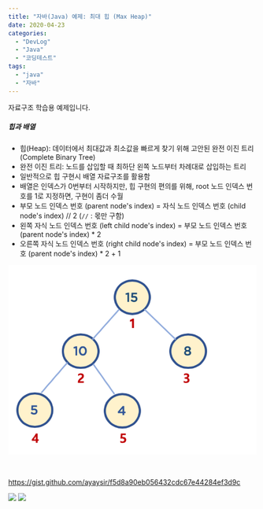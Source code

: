 ```yaml
---
title: "자바(Java) 예제: 최대 힙 (Max Heap)"
date: 2020-04-23
categories: 
  - "DevLog"
  - "Java"
  - "코딩테스트"
tags: 
  - "java"
  - "자바"
---
```


자료구조 학습용 예제입니다.

##### **힙과 배열**

- 힙(Heap): 데이터에서 최대값과 최소값을 빠르게 찾기 위해 고안된 완전 이진 트리(Complete Binary Tree)
- 완전 이진 트리: 노드를 삽입할 때 최하단 왼쪽 노드부터 차례대로 삽입하는 트리
- 일반적으로 힙 구현시 배열 자료구조를 활용함
- 배열은 인덱스가 0번부터 시작하지만, 힙 구현의 편의를 위해, root 노드 인덱스 번호를 1로 지정하면, 구현이 좀더 수월
- 부모 노드 인덱스 번호 (parent node's index) = 자식 노드 인덱스 번호 (child node's index) // 2 (`//` : 몫만 구함)
- 왼쪽 자식 노드 인덱스 번호 (left child node's index) = 부모 노드 인덱스 번호 (parent node's index) \* 2
- 오른쪽 자식 노드 인덱스 번호 (right child node's index) = 부모 노드 인덱스 번호 (parent node's index) \* 2 + 1

![](./assets/img/wp-content/uploads/2020/04/heap_array.png)

 

https://gist.github.com/ayaysir/f5d8a90eb056432cdc67e44284ef3d9c

![](./assets/img/wp-content/uploads/2020/04/스크린샷-2020-04-23-오후-8.26.45.png) ![](./assets/img/wp-content/uploads/2020/04/스크린샷-2020-04-23-오후-8.50.22.png)
